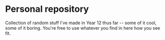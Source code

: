# Personal repository

Collection of random stuff I've made in Year 12 thus far -- some of it cool, some of it boring.
You're free to use whatever you find in here how you see fit.
